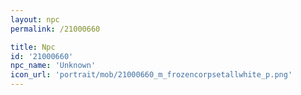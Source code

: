 ```yaml
---
layout: npc
permalink: /21000660

title: Npc
id: '21000660'
npc_name: 'Unknown'
icon_url: 'portrait/mob/21000660_m_frozencorpsetallwhite_p.png'
---
```

